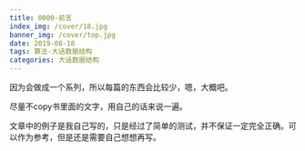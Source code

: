 ```yaml
---
title: 0000-前言
index_img: /cover/18.jpg
banner_img: /cover/top.jpg
date: 2019-08-18
tags: 算法-大话数据结构
categories: 大话数据结构
---
```


因为会做成一个系列，所以每篇的东西会比较少，嗯，大概吧。

尽量不copy书里面的文字，用自己的话来说一遍。

文章中的例子是我自己写的，只是经过了简单的测试，并不保证一定完全正确。可以作为参考，但是还是需要自己想想再写。
